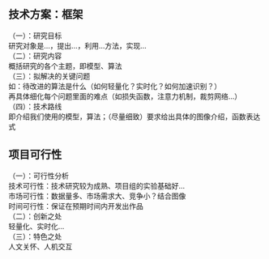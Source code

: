 ## 技术方案：框架
（一）：研究目标   
研究对象是...，提出...，利用...方法，实现...   
（二）：研究内容   
概括研究的各个主题，即模型、算法   
（三）：拟解决的关键问题   
如：待改进的算法是什么（如何轻量化？实时化？如何加速识别？）   
再具体细化每个问题里面的难点（如损失函数，注意力机制，裁剪网络...）   
（四）：技术路线   
即介绍我们使用的模型，算法；（尽量细致）要求给出具体的图像介绍，函数表达式   

## 项目可行性
（一）：可行性分析   
技术可行性：技术研究较为成熟、项目组的实验基础好...   
市场可行性：数据量多、市场需求大、竞争小？结合图像   
时间可行性：保证在预期时间内开发出作品   
（二）：创新之处   
轻量化、实时化...   
（三）：特色之处   
人文关怀、人机交互   
